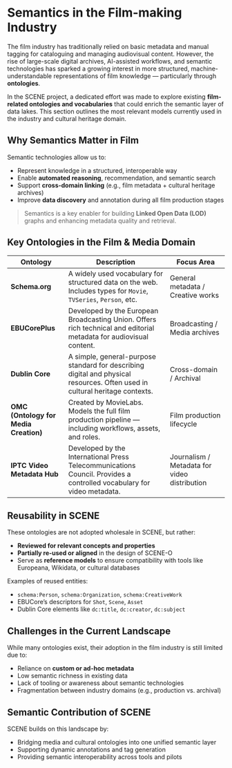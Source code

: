 # Semantics in the Film-making Industry

The film industry has traditionally relied on basic metadata and manual tagging for cataloguing and managing audiovisual content. However, the rise of large-scale digital archives, AI-assisted workflows, and semantic technologies has sparked a growing interest in more structured, machine-understandable representations of film knowledge — particularly through **ontologies**.

In the SCENE project, a dedicated effort was made to explore existing **film-related ontologies and vocabularies** that could enrich the semantic layer of data lakes. This section outlines the most relevant models currently used in the industry and cultural heritage domain.



## Why Semantics Matter in Film

Semantic technologies allow us to:

- Represent knowledge in a structured, interoperable way
- Enable **automated reasoning**, recommendation, and semantic search
- Support **cross-domain linking** (e.g., film metadata + cultural heritage archives)
- Improve **data discovery** and annotation during all film production stages

> Semantics is a key enabler for building **Linked Open Data (LOD)** graphs and enhancing metadata quality and retrieval.



## Key Ontologies in the Film & Media Domain

| Ontology | Description | Focus Area |
|----------|-------------|------------|
| **Schema.org** | A widely used vocabulary for structured data on the web. Includes types for `Movie`, `TVSeries`, `Person`, etc. | General metadata / Creative works |
| **EBUCorePlus** | Developed by the European Broadcasting Union. Offers rich technical and editorial metadata for audiovisual content. | Broadcasting / Media archives |
| **Dublin Core** | A simple, general-purpose standard for describing digital and physical resources. Often used in cultural heritage contexts. | Cross-domain / Archival |
| **OMC (Ontology for Media Creation)** | Created by MovieLabs. Models the full film production pipeline — including workflows, assets, and roles. | Film production lifecycle |
| **IPTC Video Metadata Hub** | Developed by the International Press Telecommunications Council. Provides a controlled vocabulary for video metadata. | Journalism / Metadata for video distribution |



## Reusability in SCENE

These ontologies are not adopted wholesale in SCENE, but rather:

- **Reviewed for relevant concepts and properties**
- **Partially re-used or aligned** in the design of SCENE-O
- Serve as **reference models** to ensure compatibility with tools like Europeana, Wikidata, or cultural databases

Examples of reused entities:

- `schema:Person`, `schema:Organization`, `schema:CreativeWork`
- EBUCore’s descriptors for `Shot`, `Scene`, `Asset`
- Dublin Core elements like `dc:title`, `dc:creator`, `dc:subject`



## Challenges in the Current Landscape

While many ontologies exist, their adoption in the film industry is still limited due to:

- Reliance on **custom or ad-hoc metadata**
- Low semantic richness in existing data
- Lack of tooling or awareness about semantic technologies
- Fragmentation between industry domains (e.g., production vs. archival)



## Semantic Contribution of SCENE

SCENE builds on this landscape by:
- Bridging media and cultural ontologies into one unified semantic layer
- Supporting dynamic annotations and tag generation
- Providing semantic interoperability across tools and pilots






   




 
